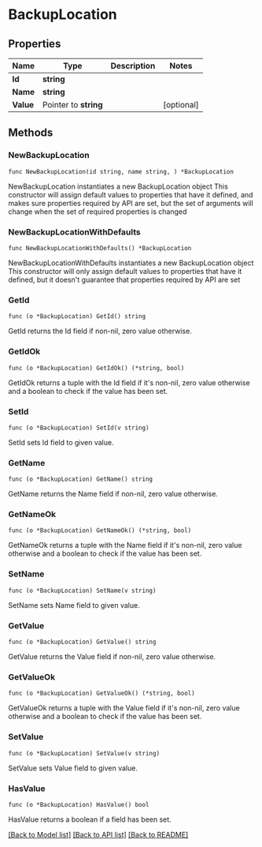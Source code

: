 # BackupLocation

## Properties

Name | Type | Description | Notes
------------ | ------------- | ------------- | -------------
**Id** | **string** |  | 
**Name** | **string** |  | 
**Value** | Pointer to **string** |  | [optional] 

## Methods

### NewBackupLocation

`func NewBackupLocation(id string, name string, ) *BackupLocation`

NewBackupLocation instantiates a new BackupLocation object
This constructor will assign default values to properties that have it defined,
and makes sure properties required by API are set, but the set of arguments
will change when the set of required properties is changed

### NewBackupLocationWithDefaults

`func NewBackupLocationWithDefaults() *BackupLocation`

NewBackupLocationWithDefaults instantiates a new BackupLocation object
This constructor will only assign default values to properties that have it defined,
but it doesn't guarantee that properties required by API are set

### GetId

`func (o *BackupLocation) GetId() string`

GetId returns the Id field if non-nil, zero value otherwise.

### GetIdOk

`func (o *BackupLocation) GetIdOk() (*string, bool)`

GetIdOk returns a tuple with the Id field if it's non-nil, zero value otherwise
and a boolean to check if the value has been set.

### SetId

`func (o *BackupLocation) SetId(v string)`

SetId sets Id field to given value.


### GetName

`func (o *BackupLocation) GetName() string`

GetName returns the Name field if non-nil, zero value otherwise.

### GetNameOk

`func (o *BackupLocation) GetNameOk() (*string, bool)`

GetNameOk returns a tuple with the Name field if it's non-nil, zero value otherwise
and a boolean to check if the value has been set.

### SetName

`func (o *BackupLocation) SetName(v string)`

SetName sets Name field to given value.


### GetValue

`func (o *BackupLocation) GetValue() string`

GetValue returns the Value field if non-nil, zero value otherwise.

### GetValueOk

`func (o *BackupLocation) GetValueOk() (*string, bool)`

GetValueOk returns a tuple with the Value field if it's non-nil, zero value otherwise
and a boolean to check if the value has been set.

### SetValue

`func (o *BackupLocation) SetValue(v string)`

SetValue sets Value field to given value.

### HasValue

`func (o *BackupLocation) HasValue() bool`

HasValue returns a boolean if a field has been set.


[[Back to Model list]](../README.md#documentation-for-models) [[Back to API list]](../README.md#documentation-for-api-endpoints) [[Back to README]](../README.md)


